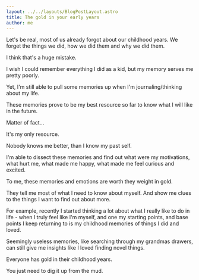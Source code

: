 ```yaml
---
layout: ../../layouts/BlogPostLayout.astro
title: The gold in your early years
author: me
---
```


Let's be real, most of us already forgot about our childhood years. We forget the things we did, how we did them and why we did them.

I think that's a huge mistake.

I wish I could remember everything I did as a kid, but my memory serves me pretty poorly.

Yet, I'm still able to pull some memories up when I'm journaling/thinking about my life.

These memories prove to be my best resource so far to know what I will like in the future.

Matter of fact...

It's my only resource.

Nobody knows me better, than I know my past self.

I'm able to dissect these memories and find out what were my motivations, what hurt me, what made me happy, what made me feel curious and excited.

To me, these memories and emotions are worth they weight in gold.

They tell me most of what I need to know about myself. And show me clues to the things I want to find out about more.

For example, recently I started thinking a lot about what I really like to do in life - when I truly feel like I'm myself, and one my starting points, and base points I keep returning to is my childhood memories of things I did and loved.

Seemingly useless memories, like searching through my grandmas drawers, can still give me insights like I loved finding novel things.

Everyone has gold in their childhood years.

You just need to dig it up from the mud.
